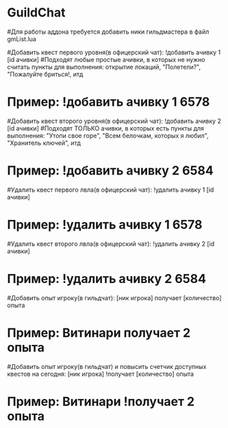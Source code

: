 # GuildChat
#Для работы аддона требуется добавить ники гильдмастера в файл gmList.lua

#Добавить квест первого уровня(в офицерский чат): !добавить ачивку 1 [id ачивки]
#Подходят любые простые ачивки, в которых не нужно считать пункты для выполнения: открытие локаций, "Полетели?", "Пожалуйте бриться!, итд
#  Пример: !добавить ачивку 1 6578
#Добавить квест второго уровня(в офицерский чат): !добавить ачивку 2 [id ачивки]
#Подходят ТОЛЬКО ачивки, в которых есть пункты для выполнения: "Утопи свое горе", "Всем белочкам, которых я любил", "Хранитель ключей", итд
#  Пример: !добавить ачивку 2 6584
#Удалить квест первого лвла(в офицерский чат): !удалить ачивку 1 [id ачивки]
#  Пример: !удалить ачивку 1 6578
#Удалить квест второго лвла(в офицерский чат): !удалить ачивку 2 [id ачивки]
#  Пример: !удалить ачивку 2 6584

#Добавить опыт игроку(в гильдчат): [ник игрока] получает [количество] опыта
#  Пример: Витинари получает 2 опыта
#Добавить опыт игроку(в гильдчат) и повысить счетчик доступных квестов на сегодня: [ник игрока] !получает [количество] опыта
#  Пример: Витинари !получает  2 опыта
